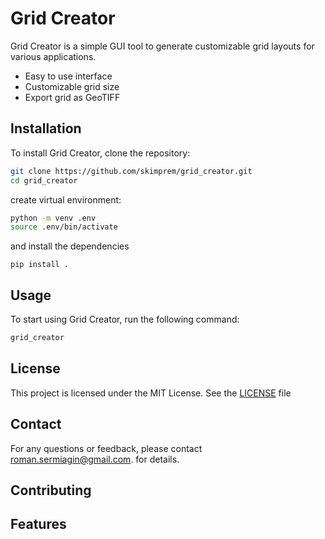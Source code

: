 # Grid Creator

Grid Creator is a simple GUI tool to generate customizable grid layouts for various
applications.


- Easy to use interface
- Customizable grid size
- Export grid as GeoTIFF

## Installation

To install Grid Creator, clone the repository:

```bash
git clone https://github.com/skimprem/grid_creator.git
cd grid_creator
```

create virtual environment:
```bash
python -m venv .env
source .env/bin/activate
```

and install the dependencies

```
pip install .
```

## Usage

To start using Grid Creator, run the following command:

```bash
grid_creator
```

## License

This project is licensed under the MIT License. See the [LICENSE](LICENSE) file

## Contact

For any questions or feedback, please contact
[roman.sermiagin@gmail.com](mailto:roman.sermiagin@gmail.com).
for details.

## Contributing
## Features
